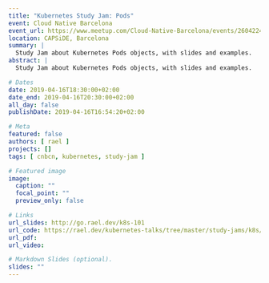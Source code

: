 ```yaml
---
title: "Kubernetes Study Jam: Pods"
event: Cloud Native Barcelona
event_url: https://www.meetup.com/Cloud-Native-Barcelona/events/260422493/
location: CAPSiDE, Barcelona
summary: |
  Study Jam about Kubernetes Pods objects, with slides and examples.
abstract: |
  Study Jam about Kubernetes Pods objects, with slides and examples.

# Dates
date: 2019-04-16T18:30:00+02:00
date_end: 2019-04-16T20:30:00+02:00
all_day: false
publishDate: 2019-04-16T16:54:20+02:00

# Meta
featured: false
authors: [ rael ]
projects: []
tags: [ cnbcn, kubernetes, study-jam ]

# Featured image
image:
  caption: ""
  focal_point: ""
  preview_only: false

# Links
url_slides: http://go.rael.dev/k8s-101
url_code: https://rael.dev/kubernetes-talks/tree/master/study-jams/k8s/default/pods
url_pdf:
url_video:

# Markdown Slides (optional).
slides: ""
---
```

